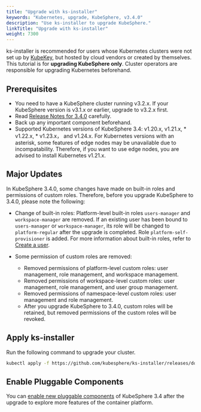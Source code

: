 ```yaml
---
title: "Upgrade with ks-installer"
keywords: "Kubernetes, upgrade, KubeSphere, v3.4.0"
description: "Use ks-installer to upgrade KubeSphere."
linkTitle: "Upgrade with ks-installer"
weight: 7300
---
```


ks-installer is recommended for users whose Kubernetes clusters were not set up by [KubeKey](../../installing-on-linux/introduction/kubekey/), but hosted by cloud vendors or created by themselves. This tutorial is for **upgrading KubeSphere only**. Cluster operators are responsible for upgrading Kubernetes beforehand.

## Prerequisites

- You need to have a KubeSphere cluster running v3.2.x. If your KubeSphere version is v3.1.x or earlier, upgrade to v3.2.x first.
- Read [Release Notes for 3.4.0](../../../v3.4/release/release-v340/) carefully.
- Back up any important component beforehand.
- Supported Kubernetes versions of KubeSphere 3.4: v1.20.x, v1.21.x, * v1.22.x,  * v1.23.x， and v1.24.x. For Kubernetes versions with an asterisk, some features of edge nodes may be unavailable due to incompatability. Therefore, if you want to use edge nodes, you are advised to install Kubernetes v1.21.x.

## Major Updates

In KubeSphere 3.4.0, some changes have made on built-in roles and permissions of custom roles. Therefore, before you upgrade KubeSphere to 3.4.0, please note the following:

   - Change of built-in roles: Platform-level built-in roles `users-manager` and `workspace-manager` are removed. If an existing user has been bound to `users-manager` or `workspace-manager`, its role will be changed to `platform-regular` after the upgrade is completed. Role `platform-self-provisioner` is added. For more information about built-in roles, refer to [Create a user](../../quick-start/create-workspace-and-project).

   - Some permission of custom roles are removed:
       - Removed permissions of platform-level custom roles: user management, role management, and workspace management.
       - Removed permissions of workspace-level custom roles: user management, role management, and user group management.
       - Removed permissions of namespace-level custom roles: user management and role management.
       - After you upgrade KubeSphere to 3.4.0, custom roles will be retained, but removed permissions of the custom roles will be revoked.

## Apply ks-installer

Run the following command to upgrade your cluster.

```bash
kubectl apply -f https://github.com/kubesphere/ks-installer/releases/download/v3.4.0/kubesphere-installer.yaml  --force
```

## Enable Pluggable Components

You can [enable new pluggable components](../../pluggable-components/overview/) of KubeSphere 3.4 after the upgrade to explore more features of the container platform.

